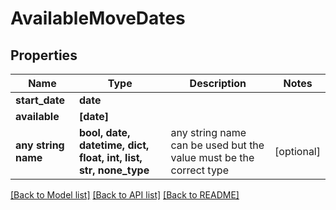 # AvailableMoveDates


## Properties
Name | Type | Description | Notes
------------ | ------------- | ------------- | -------------
**start_date** | **date** |  | 
**available** | **[date]** |  | 
**any string name** | **bool, date, datetime, dict, float, int, list, str, none_type** | any string name can be used but the value must be the correct type | [optional]

[[Back to Model list]](../README.md#documentation-for-models) [[Back to API list]](../README.md#documentation-for-api-endpoints) [[Back to README]](../README.md)


